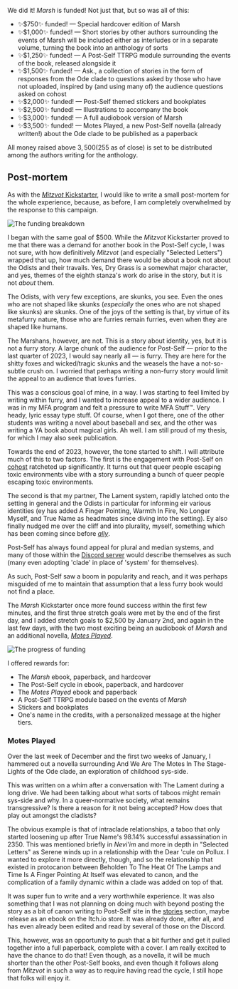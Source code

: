 We did it! *Marsh* is funded! Not just that, but so was all of this:

* ✨$750✨ funded! — Special hardcover edition of Marsh
* ✨$1,000✨ funded! — Short stories by other authors surrounding the events of Marsh will be included either as interludes or in a separate volume, turning the book into an anthology of sorts
* ✨$1,250✨ funded! — A Post-Self TTRPG module surrounding the events of the book, released alongside it
* ✨$1,500✨ funded! — Ask., a collection of stories in the form of responses from the Ode clade to questions asked by those who have not uploaded, inspired by (and using many of) the audience questions asked on cohost
* ✨$2,000✨ funded! — Post-Self themed stickers and bookplates
* ✨$2,500✨ funded! — Illustrations to accompany the book
* ✨$3,000✨ funded! — A full audiobook version of Marsh
* ✨$3,500✨ funded! — Motes Played, a new Post-Self novella (already written!) about the Ode clade to be published as a paperback

All money raised above $3,500 ($255 as of close) is set to be distributed among the authors writing for the anthology.

## Post-mortem

As with the [*Mitzvot* Kickstarter](https://mitzvot.post-self.ink/kickstarter/), I would like to write a small post-mortem for the whole experience, because, as before, I am completely overwhelmed by the response to this campaign.

![The funding breakdown](/ks-breakdown.png)

I began with the same goal of $500. While the *Mitzvot* Kickstarter proved to me that there was a demand for another book in the Post-Self cycle, I was not sure, with how definitively *Mitzvot* (and especially "Selected Letters") wrapped that up, how much demand there would be about a book not about the Odists and their travails. Yes, Dry Grass is a somewhat major character, and yes, themes of the eighth stanza's work do arise in the story, but it is not *about* them.

The Odists, with very few exceptions, are skunks, you see. Even the ones who are not shaped like skunks (*especially* the ones who are not shaped like skunks) are skunks. One of the joys of the setting is that, by virtue of its metafurry nature, those who are furries remain furries, even when they are shaped like humans.

The Marshans, however, are not. This is a story about identity, yes, but it is not a furry story. A large chunk of the audience for Post-Self — prior to the last quarter of 2023, I would say nearly all — is furry. They are here for the shitty foxes and wicked/tragic skunks and the weasels the have a not-so-subtle crush on. I worried that perhaps writing a non-furry story would limit the appeal to an audience that loves furries.

This was a conscious goal of mine, in a way. I was starting to feel limited by writing within furry, and I wanted to increase appeal to a wider audience. I was in my MFA program and felt a pressure to write MFA Stuff™. Very heady, lyric essay type stuff. Of course, when I got there, one of the other students was writing a novel about baseball and sex, and the other was writing a YA book about magical girls. Ah well. I am still proud of my thesis, for which I may also seek publication.

Towards the end of 2023, however, the tone started to shift. I will attribute much of this to two factors. The first is the engagement with Post-Self on [cohost](https://cohost.org/post-self) ratcheted up significantly. It turns out that queer people escaping toxic environments vibe with a story surrounding a bunch of queer people escaping toxic environments. 

The second is that my partner, The Lament system, rapidly latched onto the setting in general and the Odists in particular for informing eir various identities (ey has added A Finger Pointing, Warmth In Fire, No Longer Myself, and True Name as headmates since diving into the setting). Ey also finally nudged me over the cliff and into plurality, myself, something which has been coming since before [*ally*](https://ally.id/plurality).

Post-Self has always found appeal for plural and median systems, and many of those within the [Discord server](https://makyo.io/ps-discord) would describe themselves as such (many even adopting 'clade' in place of 'system' for themselves).

As such, Post-Self saw a boom in popularity and reach, and it was perhaps misguided of me to maintain that assumption that a less furry book would not find a place.

The *Marsh* Kickstarter once more found success within the first few minutes, and the first three stretch goals were met by the end of the first day, and I added stretch goals to $2,500 by January 2nd, and again in the last few days, with the two most exciting being an audiobook of *Marsh* and an additional novella, [*Motes Played*](https://motes-played.post-self.ink).

![The progress of funding](/ks-progress.png)

I offered rewards for:

* The *Marsh* ebook, paperback, and hardcover
* The Post-Self cycle in ebook, paperback, and hardcover
* The *Motes Played* ebook and paperback
* A Post-Self TTRPG module based on the events of *Marsh*
* Stickers and bookplates
* One's name in the credits, with a personalized message at the higher tiers.

### Motes Played

Over the last week of December and the first two weeks of January, I hammered out a novella surrounding And We Are The Motes In The Stage-Lights of the Ode clade, an exploration of childhood sys-side.

This was written on a whim after a conversation with The Lament during a long drive. We had been talking about what sorts of taboos might remain sys-side and why. In a queer-normative society, what remains transgressive? Is there a reason for it not being accepted? How does that play out amongst the cladists?

The obvious example is that of intraclade relationships, a taboo that only started loosening up after True Name's 98.14% successful assassination in 2350. This was mentioned briefly in *Nevi'im* and more in depth in "Selected Letters" as Serene winds up in a relationship with the Dear 'cule on Pollux. I wanted to explore it more directly, though, and so the relationship that existed in protocanon between Beholden To The Heat Of The Lamps and Time Is A Finger Pointing At Itself was elevated to canon, and the complication of a family dynamic within a clade was added on top of that.

It was super fun to write and a very worthwhile experience. It was also something that I was not planning on doing much with beyond posting the story as a bit of canon writing to Post-Self site in the [stories](/stories) section, maybe release as an ebook on the Itch.io store. It was already done, after all, and has even already been edited and read by several of those on the Discord.

This, however, was an opportunity to push that a bit further and get it pulled together into a full paperback, complete with a cover. I am really excited to have the chance to do that! Even though, as a novella, it will be much shorter than the other Post-Self books, and even though it follows along from *Mitzvot* in such a way as to require having read the cycle, I still hope that folks will enjoy it.
